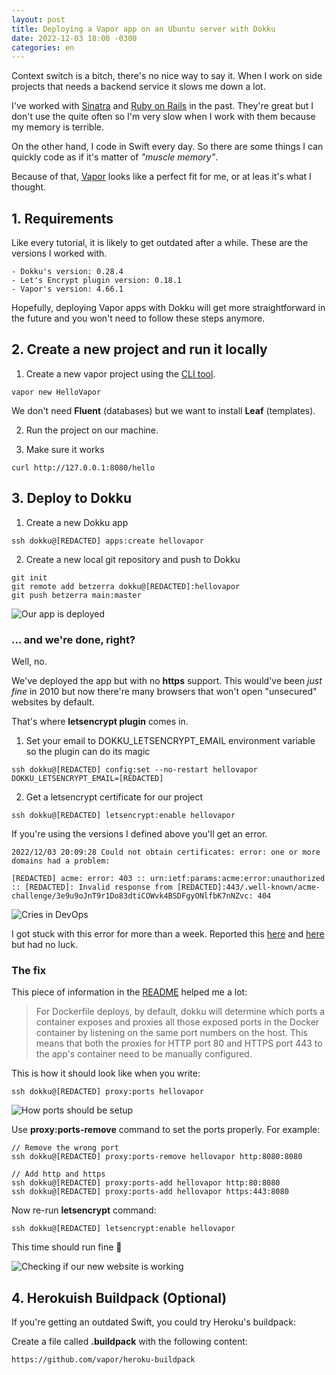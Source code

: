 ```yaml
---
layout: post
title: Deploying a Vapor app on an Ubuntu server with Dokku
date: 2022-12-03 18:00 -0300
categories: en
---
```


Context switch is a bitch, there's no nice way to say it. When I work on side projects that needs a backend service it slows me down a lot. 

I've worked with [Sinatra](https://sinatrarb.com) and [Ruby on Rails](https://rubyonrails.org) in the past. They're great but I don't use the quite often so I'm very slow when I work with them because my memory is terrible.

On the other hand, I code in Swift every day. So there are some things I can quickly code as if it's matter of *"muscle memory"*.

Because of that, [Vapor](https://vapor.codes) looks like a perfect fit for me, or at leas it's what I thought.

## 1. Requirements
Like every tutorial, it is likely to get outdated after a while. These are the versions I worked with. 

```
- Dokku's version: 0.28.4
- Let's Encrypt plugin version: 0.18.1
- Vapor's version: 4.66.1
```

Hopefully, deploying Vapor apps with Dokku will get more straightforward in the future and you won't need to follow these steps anymore.

## 2. Create a new project and run it locally
1. Create a new vapor project using the [CLI tool](https://docs.vapor.codes/install/macos/#install-toolbox).
```
vapor new HelloVapor
```

We don't need **Fluent** (databases) but we want to install **Leaf** (templates).

2. Run the project on our machine.

3. Make sure it works
```
curl http://127.0.0.1:8080/hello
```

## 3. Deploy to Dokku
1. Create a new Dokku app
```
ssh dokku@[REDACTED] apps:create hellovapor
```

2. Create a new local git repository and push to Dokku
```
git init
git remote add betzerra dokku@[REDACTED]:hellovapor
git push betzerra main:master
```

![Our app is deployed](https://nyc3.digitaloceanspaces.com/betzerra/blog/2022/12/dokku-01.png)

### ... and we're done, right?
Well, no.

We've deployed the app but with no **https** support. This would've been _just fine_ in 2010 but now there're many browsers that won't open "unsecured" websites by default.

That's where **letsencrypt plugin** comes in.

1. Set your email to DOKKU_LETSENCRYPT_EMAIL environment variable so the plugin can do its magic
```
ssh dokku@[REDACTED] config:set --no-restart hellovapor DOKKU_LETSENCRYPT_EMAIL=[REDACTED]
```

2. Get a letsencrypt certificate for our project
```
ssh dokku@[REDACTED] letsencrypt:enable hellovapor
```

If you're using the versions I defined above you'll get an error.

```
2022/12/03 20:09:28 Could not obtain certificates: error: one or more domains had a problem:

[REDACTED] acme: error: 403 :: urn:ietf:params:acme:error:unauthorized :: [REDACTED]: Invalid response from [REDACTED]:443/.well-known/acme-challenge/3e9u9oJnT9r1Do83dtiCOWvk4BSDFgyONlfbK7nNZvc: 404
```

![*Cries in DevOps*](https://nyc3.digitaloceanspaces.com/betzerra/blog/2022/12/dokku-02.png)

I got stuck with this error for more than a week.
Reported this [here](https://github.com/dokku/dokku-letsencrypt/issues/285) and [here](https://github.com/vapor/vapor/issues/2911) but had no luck.

### The fix
This piece of information in the [README](https://github.com/dokku/dokku-letsencrypt#dockerfile-deploys) helped me a lot:
> For Dockerfile deploys, by default, dokku will determine which ports a container exposes and proxies all those exposed ports in the Docker container by listening on the same port numbers on the host. This means that both the proxies for HTTP port 80 and HTTPS port 443 to the app's container need to be manually configured.

This is how it should look like when you write:
```
ssh dokku@[REDACTED] proxy:ports hellovapor
```

![How ports should be setup](https://nyc3.digitaloceanspaces.com/betzerra/blog/2022/12/dokku-03.png)

Use **proxy:ports-remove** command to set the ports properly.
For example:
```
// Remove the wrong port
ssh dokku@[REDACTED] proxy:ports-remove hellovapor http:8080:8080

// Add http and https
ssh dokku@[REDACTED] proxy:ports-add hellovapor http:80:8080
ssh dokku@[REDACTED] proxy:ports-add hellovapor https:443:8080
```

Now re-run **letsencrypt** command:
```
ssh dokku@[REDACTED] letsencrypt:enable hellovapor
```

This time should run fine 🙌

![Checking if our new website is working](https://nyc3.digitaloceanspaces.com/betzerra/blog/2022/12/dokku-04.png)

## 4. Herokuish Buildpack (Optional)
If you're getting an outdated Swift, you could try Heroku's buildpack:

Create a file called **.buildpack** with the following content:
```
https://github.com/vapor/heroku-buildpack
```

